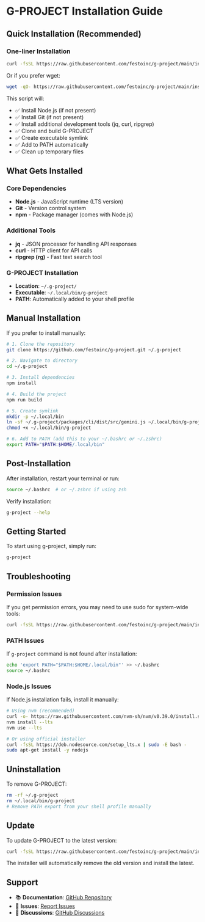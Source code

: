 # G-PROJECT Installation Guide

## Quick Installation (Recommended)

### One-liner Installation
```bash
curl -fsSL https://raw.githubusercontent.com/festoinc/g-project/main/install.sh | bash
```

Or if you prefer wget:
```bash
wget -qO- https://raw.githubusercontent.com/festoinc/g-project/main/install.sh | bash
```

This script will:
- ✅ Install Node.js (if not present)
- ✅ Install Git (if not present)
- ✅ Install additional development tools (jq, curl, ripgrep)
- ✅ Clone and build G-PROJECT
- ✅ Create executable symlink
- ✅ Add to PATH automatically
- ✅ Clean up temporary files

## What Gets Installed

### Core Dependencies
- **Node.js** - JavaScript runtime (LTS version)
- **Git** - Version control system
- **npm** - Package manager (comes with Node.js)

### Additional Tools
- **jq** - JSON processor for handling API responses
- **curl** - HTTP client for API calls
- **ripgrep (rg)** - Fast text search tool

### G-PROJECT Installation
- **Location**: `~/.g-project/`
- **Executable**: `~/.local/bin/g-project`
- **PATH**: Automatically added to your shell profile

## Manual Installation

If you prefer to install manually:

```bash
# 1. Clone the repository
git clone https://github.com/festoinc/g-project.git ~/.g-project

# 2. Navigate to directory
cd ~/.g-project

# 3. Install dependencies
npm install

# 4. Build the project
npm run build

# 5. Create symlink
mkdir -p ~/.local/bin
ln -sf ~/.g-project/packages/cli/dist/src/gemini.js ~/.local/bin/g-project
chmod +x ~/.local/bin/g-project

# 6. Add to PATH (add this to your ~/.bashrc or ~/.zshrc)
export PATH="$PATH:$HOME/.local/bin"
```

## Post-Installation

After installation, restart your terminal or run:
```bash
source ~/.bashrc  # or ~/.zshrc if using zsh
```

Verify installation:
```bash
g-project --help
```

## Getting Started

To start using g-project, simply run:
```bash
g-project
```

## Troubleshooting

### Permission Issues
If you get permission errors, you may need to use sudo for system-wide tools:
```bash
curl -fsSL https://raw.githubusercontent.com/festoinc/g-project/main/install.sh | sudo bash
```

### PATH Issues
If `g-project` command is not found after installation:
```bash
echo 'export PATH="$PATH:$HOME/.local/bin"' >> ~/.bashrc
source ~/.bashrc
```

### Node.js Issues
If Node.js installation fails, install it manually:
```bash
# Using nvm (recommended)
curl -o- https://raw.githubusercontent.com/nvm-sh/nvm/v0.39.0/install.sh | bash
nvm install --lts
nvm use --lts

# Or using official installer
curl -fsSL https://deb.nodesource.com/setup_lts.x | sudo -E bash -
sudo apt-get install -y nodejs
```

## Uninstallation

To remove G-PROJECT:
```bash
rm -rf ~/.g-project
rm ~/.local/bin/g-project
# Remove PATH export from your shell profile manually
```

## Update

To update G-PROJECT to the latest version:
```bash
curl -fsSL https://raw.githubusercontent.com/festoinc/g-project/main/install.sh | bash
```

The installer will automatically remove the old version and install the latest.

## Support

- 📚 **Documentation**: [GitHub Repository](https://github.com/festoinc/g-project)
- 🐛 **Issues**: [Report Issues](https://github.com/festoinc/g-project/issues)
- 💬 **Discussions**: [GitHub Discussions](https://github.com/festoinc/g-project/discussions)